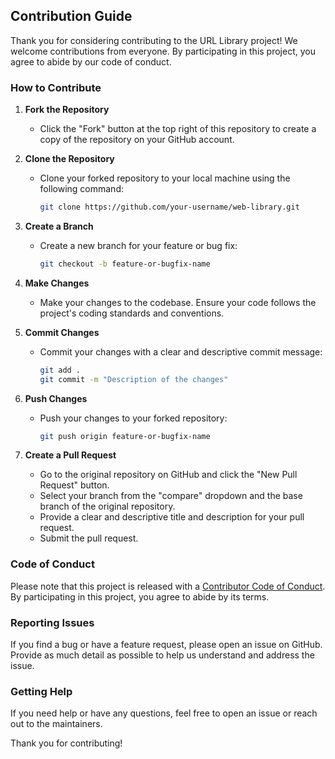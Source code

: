 ## Contribution Guide

Thank you for considering contributing to the URL Library project! We welcome contributions from everyone. By participating in this project, you agree to abide by our code of conduct.

### How to Contribute

1. **Fork the Repository**
   - Click the "Fork" button at the top right of this repository to create a copy of the repository on your GitHub account.

2. **Clone the Repository**
   - Clone your forked repository to your local machine using the following command:
     ```bash
     git clone https://github.com/your-username/web-library.git
     ```

3. **Create a Branch**
   - Create a new branch for your feature or bug fix:
     ```bash
     git checkout -b feature-or-bugfix-name
     ```

4. **Make Changes**
   - Make your changes to the codebase. Ensure your code follows the project's coding standards and conventions.

5. **Commit Changes**
   - Commit your changes with a clear and descriptive commit message:
     ```bash
     git add .
     git commit -m "Description of the changes"
     ```

6. **Push Changes**
   - Push your changes to your forked repository:
     ```bash
     git push origin feature-or-bugfix-name
     ```

7. **Create a Pull Request**
   - Go to the original repository on GitHub and click the "New Pull Request" button.
   - Select your branch from the "compare" dropdown and the base branch of the original repository.
   - Provide a clear and descriptive title and description for your pull request.
   - Submit the pull request.

### Code of Conduct

Please note that this project is released with a [Contributor Code of Conduct](CODE_OF_CONDUCT.md). By participating in this project, you agree to abide by its terms.

### Reporting Issues

If you find a bug or have a feature request, please open an issue on GitHub. Provide as much detail as possible to help us understand and address the issue.

### Getting Help

If you need help or have any questions, feel free to open an issue or reach out to the maintainers.

Thank you for contributing!